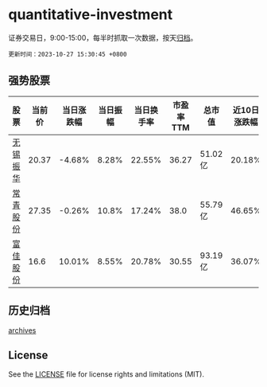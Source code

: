 # quantitative-investment

证券交易日，9:00-15:00，每半时抓取一次数据，按天[归档](archives)。

`更新时间：2023-10-27 15:30:45 +0800`

## 强势股票

|股票|当前价|当日涨跌幅|当日振幅|当日换手率|市盈率TTM|总市值|近10日涨跌幅|
|----|----|----|----|----|----|----|----|
|[无锡振华](https://xueqiu.com/S/SH605319)|20.37|-4.68%|8.28%|22.55%|36.27|51.02亿|20.18%|
|[常青股份](https://xueqiu.com/S/SH603768)|27.35|-0.26%|10.8%|17.24%|38.0|55.79亿|46.65%|
|[富佳股份](https://xueqiu.com/S/SH603219)|16.6|10.01%|8.55%|20.78%|30.55|93.19亿|36.07%|

## 历史归档

[archives](archives)

## License

See the [LICENSE](LICENSE) file for license rights and limitations (MIT).